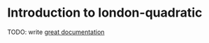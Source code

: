 # Introduction to london-quadratic

TODO: write [great documentation](http://jacobian.org/writing/what-to-write/)
